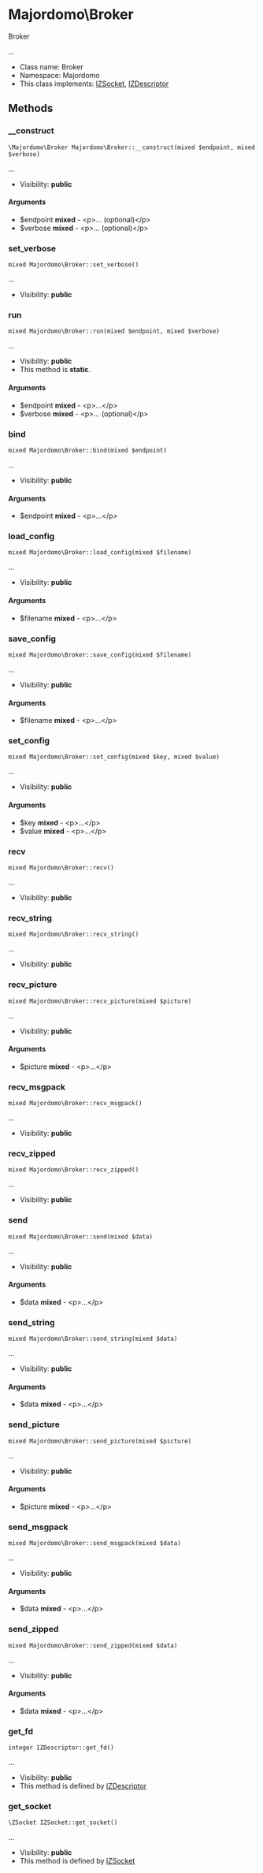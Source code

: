 Majordomo\Broker
===============

Broker

...


* Class name: Broker
* Namespace: Majordomo
* This class implements: [IZSocket](IZSocket.md), [IZDescriptor](IZDescriptor.md)






Methods
-------


### __construct

    \Majordomo\Broker Majordomo\Broker::__construct(mixed $endpoint, mixed $verbose)



...

* Visibility: **public**


#### Arguments
* $endpoint **mixed** - &lt;p&gt;... (optional)&lt;/p&gt;
* $verbose **mixed** - &lt;p&gt;... (optional)&lt;/p&gt;



### set_verbose

    mixed Majordomo\Broker::set_verbose()



...

* Visibility: **public**




### run

    mixed Majordomo\Broker::run(mixed $endpoint, mixed $verbose)



...

* Visibility: **public**
* This method is **static**.


#### Arguments
* $endpoint **mixed** - &lt;p&gt;...&lt;/p&gt;
* $verbose **mixed** - &lt;p&gt;... (optional)&lt;/p&gt;



### bind

    mixed Majordomo\Broker::bind(mixed $endpoint)



...

* Visibility: **public**


#### Arguments
* $endpoint **mixed** - &lt;p&gt;...&lt;/p&gt;



### load_config

    mixed Majordomo\Broker::load_config(mixed $filename)



...

* Visibility: **public**


#### Arguments
* $filename **mixed** - &lt;p&gt;...&lt;/p&gt;



### save_config

    mixed Majordomo\Broker::save_config(mixed $filename)



...

* Visibility: **public**


#### Arguments
* $filename **mixed** - &lt;p&gt;...&lt;/p&gt;



### set_config

    mixed Majordomo\Broker::set_config(mixed $key, mixed $value)



...

* Visibility: **public**


#### Arguments
* $key **mixed** - &lt;p&gt;...&lt;/p&gt;
* $value **mixed** - &lt;p&gt;...&lt;/p&gt;



### recv

    mixed Majordomo\Broker::recv()



...

* Visibility: **public**




### recv_string

    mixed Majordomo\Broker::recv_string()



...

* Visibility: **public**




### recv_picture

    mixed Majordomo\Broker::recv_picture(mixed $picture)



...

* Visibility: **public**


#### Arguments
* $picture **mixed** - &lt;p&gt;...&lt;/p&gt;



### recv_msgpack

    mixed Majordomo\Broker::recv_msgpack()



...

* Visibility: **public**




### recv_zipped

    mixed Majordomo\Broker::recv_zipped()



...

* Visibility: **public**




### send

    mixed Majordomo\Broker::send(mixed $data)



...

* Visibility: **public**


#### Arguments
* $data **mixed** - &lt;p&gt;...&lt;/p&gt;



### send_string

    mixed Majordomo\Broker::send_string(mixed $data)



...

* Visibility: **public**


#### Arguments
* $data **mixed** - &lt;p&gt;...&lt;/p&gt;



### send_picture

    mixed Majordomo\Broker::send_picture(mixed $picture)



...

* Visibility: **public**


#### Arguments
* $picture **mixed** - &lt;p&gt;...&lt;/p&gt;



### send_msgpack

    mixed Majordomo\Broker::send_msgpack(mixed $data)



...

* Visibility: **public**


#### Arguments
* $data **mixed** - &lt;p&gt;...&lt;/p&gt;



### send_zipped

    mixed Majordomo\Broker::send_zipped(mixed $data)



...

* Visibility: **public**


#### Arguments
* $data **mixed** - &lt;p&gt;...&lt;/p&gt;



### get_fd

    integer IZDescriptor::get_fd()



...

* Visibility: **public**
* This method is defined by [IZDescriptor](IZDescriptor.md)




### get_socket

    \ZSocket IZSocket::get_socket()



...

* Visibility: **public**
* This method is defined by [IZSocket](IZSocket.md)



